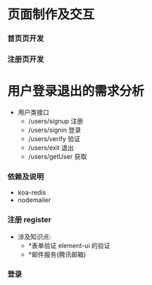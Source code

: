 # 页面制作及交互
###  首页页开发
###  注册页开发

#   用户登录退出的需求分析
-   用户类接口
    +   /users/signup   注册
    +   /users/signin   登录
    +   /users/verify   验证
    +   /users/exit     退出
    +   /users/getUser  获取

###  依赖及说明
-   koa-redis 
-   nodemailer

###  注册 register 
-   涉及知识点:
    +   *表单验证 element-ui 的验证
    +   *邮件服务(腾讯邮箱)
###  登录
